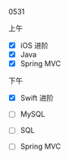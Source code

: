 0531

上午

- [x] iOS 进阶
- [x] Java
- [x] Spring MVC

下午

- [x] Swift 进阶

- [ ] MySQL
- [ ] SQL
- [ ] Spring MVC

